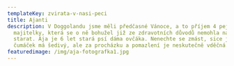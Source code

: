 ```yaml
---
templateKey: zvirata-v-nasi-peci
title: Ajanti
description: V Doggolandu jsme měli předčasné Vánoce, a to příjem 4 pejsků od
  majitelky, která se o ně bohužel již ze zdravotních důvodů nemohla nadále
  starat. Ája je 6 let stará psí dáma ovčáka. Nenechte se zmást, sice již
  čumáček má šedivý, ale za procházku a pomazlení je neskutečně vděčná.
featuredimage: /img/aja-fotografka1.jpg
---
```

